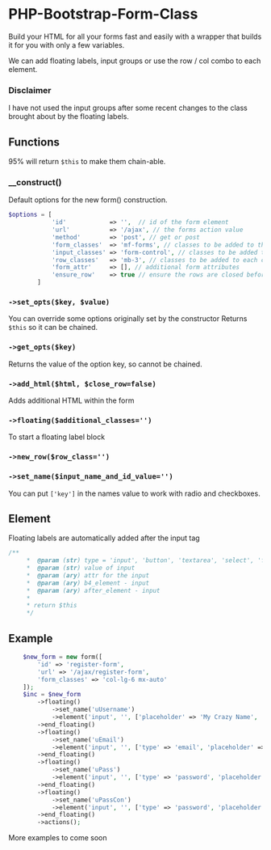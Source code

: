 # PHP-Bootstrap-Form-Class
Build your HTML for all your forms fast and easily with a wrapper that builds it for you with only a few variables.

We can add floating labels, input groups or use the row / col combo to each element.

### Disclaimer
I have not used the input groups after some recent changes to the class brought about by the floating labels.

## Functions
95% will return `$this` to make them chain-able.
### __construct()
Default options for the new form() construction.
````php
$options = [
			'id'            => '',  // id of the form element
			'url'           => '/ajax', // the forms action value
			'method'        => 'post', // get or post
			'form_classes'  => 'mf-forms', // classes to be added to the form tag
			'input_classes' => 'form-control', // classes to be added to the input elements
			'row_classes'   => 'mb-3', // classes to be added to each container row
			'form_attr'     => [], // additional form attributes
			'ensure_row'    => true // ensure the rows are closed before each new element
		]
````
### `->set_opts($key, $value)`
You can override some options originally set by the constructor
Returns `$this` so it can be chained.
### `->get_opts($key)`
Returns the value of the option key, so cannot be chained.
### `->add_html($html, $close_row=false)`
Adds additional HTML within the form
### `->floating($additional_classes='')`
To start a floating label block
### `->new_row($row_class='')`
### `->set_name($input_name_and_id_value='')`
You can put `['key']` in the names value to work with radio and checkboxes.

## Element
Floating labels are automatically added after the input tag
````php
/**
	 *  @param (str) type = 'input', 'button', 'textarea', 'select', 'file', 'day', 'time':		
	 * 	@param (str) value of input
	 *  @param (ary) attr for the input
	 *  @param (ary) b4_element - input
	 *  @param (ary) after_element - input
	 * 
	 * return $this
	 */
````
## Example
````php
    $new_form = new form([
		'id' => 'register-form',
		'url' => '/ajax/register-form',
		'form_classes' => 'col-lg-6 mx-auto'
	]);
	$inc = $new_form
		->floating()
			->set_name('uUsername')
			->element('input', '', ['placeholder' => 'My Crazy Name', 'required' => 'required'])
		->end_floating()
		->floating()
			->set_name('uEmail')
			->element('input', '', ['type' => 'email', 'placeholder' => 'Real Email', 'required' => 'required'])
		->end_floating()
		->floating()
			->set_name('uPass')
			->element('input', '', ['type' => 'password', 'placeholder' => 'Password', 'required' => 'required'])
		->end_floating()
		->floating()
			->set_name('uPassCon')
			->element('input', '', ['type' => 'password', 'placeholder' => 'Confirm Password', 'required' => 'required'])
		->end_floating()
		->actions();
````

More examples to come soon